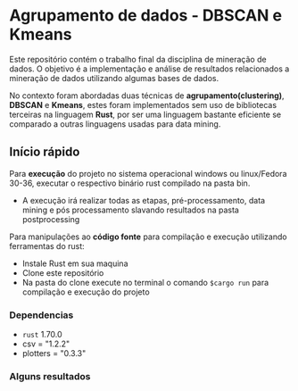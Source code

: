 # Agrupamento de dados - DBSCAN e Kmeans

Este repositório contém o trabalho final da disciplina de mineração de dados. O objetivo é a implementação e análise de resultados relacionados a mineração de dados utilizando algumas bases de dados.

No contexto foram abordadas duas técnicas de **agrupamento(clustering)**, **DBSCAN** e **Kmeans**, estes foram implementados sem uso de bibliotecas terceiras na linguagem **Rust**, por ser uma linguagem bastante eficiente se comparado a outras linguagens usadas para data mining.

## Início rápido

Para **execução** do projeto no sistema operacional windows ou linux/Fedora 30-36, executar o respectivo binário rust compilado na pasta bin.
  - A execução irá realizar todas as etapas, pré-processamento, data mining e pós processamento slavando resultados na pasta postprocessing

Para manipulações ao **código fonte** para compilação e execução utilizando ferramentas do rust:
  - Instale Rust em sua maquina
  - Clone este repositório
  - Na pasta do clone execute no terminal o comando `$cargo run` para compilação e execução do projeto

### Dependencias

* `rust` 1.70.0
* csv = "1.2.2"
* plotters = "0.3.3"

### Alguns resultados
